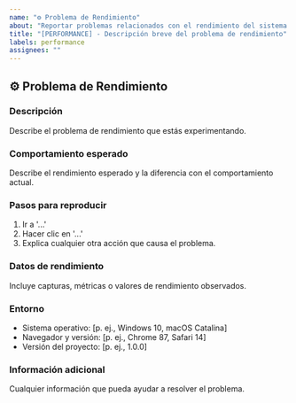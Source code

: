 ```yaml
---
name: "⚙️ Problema de Rendimiento"
about: "Reportar problemas relacionados con el rendimiento del sistema."
title: "[PERFORMANCE] - Descripción breve del problema de rendimiento"
labels: performance
assignees: ""
---
```


## ⚙️ Problema de Rendimiento

### Descripción
Describe el problema de rendimiento que estás experimentando.

### Comportamiento esperado
Describe el rendimiento esperado y la diferencia con el comportamiento actual.

### Pasos para reproducir
1. Ir a '...'
2. Hacer clic en '...'
3. Explica cualquier otra acción que causa el problema.

### Datos de rendimiento
Incluye capturas, métricas o valores de rendimiento observados.

### Entorno
- Sistema operativo: [p. ej., Windows 10, macOS Catalina]
- Navegador y versión: [p. ej., Chrome 87, Safari 14]
- Versión del proyecto: [p. ej., 1.0.0]

### Información adicional
Cualquier información que pueda ayudar a resolver el problema.

